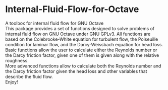 # Internal-Fluid-Flow-for-Octave
A toolbox for internal fluid flow for GNU Octave</br>
This package provides a set of functions 
designed to solve problems of internal fluid flow 
on GNU Octave under GNU GPLv3. All functions are based 
on the Colebrooke-White equation for turbulent flow, 
the Poiseuille condition for laminar flow, 
and the Darcy-Weissbach equation for head loss.</br>
Basic functions allow the user to calculate either 
the Reynolds number or the Darcy friction factor, 
given one of them is given along with 
the relative roughness.</br>
More advanced functions allow 
to calculate both the Reynolds number and 
the Darcy friction factor given the head loss and 
other variables that describe the fluid flow.</br>
Enjoy!
